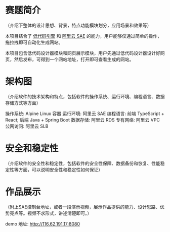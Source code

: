 # 赛题简介

（介绍下整体的设计思想、背景，特点功能模块划分，应用场景和效果等）

本项目结合了 [低代码引擎](https://lowcode-engine.cn/) 和 [阿里云 SAE](https://sae.console.aliyun.com/) 的能力，用户能够仅通过简单的操作，拖拉拽即可自动化生成网站。

本项目包含低代码设计器模块和网页展示模块，用户先通过低代码设计器设计好网页，然后发布，可得到一个网站地址，打开即可查看生成的网站。

# 架构图

（介绍软件的技术架构和特点，包括软件的操作系统、运行环境、编程语言、数据存储方式等方面）

操作系统: Alpine Linux 容器
运行环境: 阿里云 SAE
编程语言: 前端 TypeScript + React; 后端 Java + Spring Boot
数据存储: 阿里云 RDS
专有网络: 阿里云 VPC
公网访问: 阿里云 SLB

# 安全和稳定性

（介绍软件的安全性和稳定性，包括软件的安全性保障、数据备份和恢复、性能稳定性等方面，可以说明安全性和稳定性如何保证）

# 作品展示

（附上SAE控制台地址，或者一段演示视频，展示作品提供的能力、设计思路、优势亮点等。视频不求形式，讲述清楚即可。）

demo 地址: http://116.62.191.17:8080
